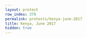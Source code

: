 ```yaml
---
layout: protest
row_index: 379
permalink: protests/kenya-june-2017
title: Kenya, June 2017
hidden: true
---
```


